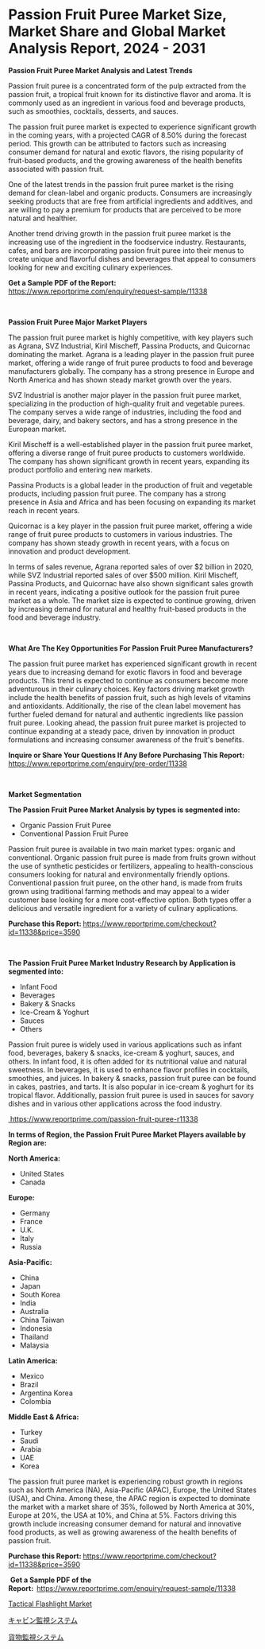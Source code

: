 <p><h1>Passion Fruit Puree Market Size, Market Share and Global Market Analysis Report, 2024 - 2031</h1></p><p><strong>Passion Fruit Puree Market Analysis and Latest Trends</strong></p>
<p><p>Passion fruit puree is a concentrated form of the pulp extracted from the passion fruit, a tropical fruit known for its distinctive flavor and aroma. It is commonly used as an ingredient in various food and beverage products, such as smoothies, cocktails, desserts, and sauces.</p><p>The passion fruit puree market is expected to experience significant growth in the coming years, with a projected CAGR of 8.50% during the forecast period. This growth can be attributed to factors such as increasing consumer demand for natural and exotic flavors, the rising popularity of fruit-based products, and the growing awareness of the health benefits associated with passion fruit.</p><p>One of the latest trends in the passion fruit puree market is the rising demand for clean-label and organic products. Consumers are increasingly seeking products that are free from artificial ingredients and additives, and are willing to pay a premium for products that are perceived to be more natural and healthier.</p><p>Another trend driving growth in the passion fruit puree market is the increasing use of the ingredient in the foodservice industry. Restaurants, cafes, and bars are incorporating passion fruit puree into their menus to create unique and flavorful dishes and beverages that appeal to consumers looking for new and exciting culinary experiences.</p></p>
<p><strong>Get a Sample PDF of the Report:&nbsp;</strong> <a href="https://www.reportprime.com/enquiry/request-sample/11338">https://www.reportprime.com/enquiry/request-sample/11338</a></p>
<p>&nbsp;</p>
<p><strong>Passion Fruit Puree Major Market Players</strong></p>
<p><p>The passion fruit puree market is highly competitive, with key players such as Agrana, SVZ Industrial, Kiril Mischeff, Passina Products, and Quicornac dominating the market. Agrana is a leading player in the passion fruit puree market, offering a wide range of fruit puree products to food and beverage manufacturers globally. The company has a strong presence in Europe and North America and has shown steady market growth over the years.</p><p>SVZ Industrial is another major player in the passion fruit puree market, specializing in the production of high-quality fruit and vegetable purees. The company serves a wide range of industries, including the food and beverage, dairy, and bakery sectors, and has a strong presence in the European market.</p><p>Kiril Mischeff is a well-established player in the passion fruit puree market, offering a diverse range of fruit puree products to customers worldwide. The company has shown significant growth in recent years, expanding its product portfolio and entering new markets.</p><p>Passina Products is a global leader in the production of fruit and vegetable products, including passion fruit puree. The company has a strong presence in Asia and Africa and has been focusing on expanding its market reach in recent years.</p><p>Quicornac is a key player in the passion fruit puree market, offering a wide range of fruit puree products to customers in various industries. The company has shown steady growth in recent years, with a focus on innovation and product development.</p><p>In terms of sales revenue, Agrana reported sales of over $2 billion in 2020, while SVZ Industrial reported sales of over $500 million. Kiril Mischeff, Passina Products, and Quicornac have also shown significant sales growth in recent years, indicating a positive outlook for the passion fruit puree market as a whole. The market size is expected to continue growing, driven by increasing demand for natural and healthy fruit-based products in the food and beverage industry.</p></p>
<p>&nbsp;</p>
<p><strong>What Are The Key Opportunities For Passion Fruit Puree Manufacturers?</strong></p>
<p><p>The passion fruit puree market has experienced significant growth in recent years due to increasing demand for exotic flavors in food and beverage products. This trend is expected to continue as consumers become more adventurous in their culinary choices. Key factors driving market growth include the health benefits of passion fruit, such as high levels of vitamins and antioxidants. Additionally, the rise of the clean label movement has further fueled demand for natural and authentic ingredients like passion fruit puree. Looking ahead, the passion fruit puree market is projected to continue expanding at a steady pace, driven by innovation in product formulations and increasing consumer awareness of the fruit's benefits.</p></p>
<p><strong>Inquire or Share Your Questions If Any Before Purchasing This Report:</strong> <a href="https://www.reportprime.com/enquiry/pre-order/11338">https://www.reportprime.com/enquiry/pre-order/11338</a></p>
<p>&nbsp;</p>
<p><strong>Market Segmentation</strong></p>
<p><strong>The Passion Fruit Puree Market Analysis by types is segmented into:</strong></p>
<p><ul><li>Organic Passion Fruit Puree</li><li>Conventional Passion Fruit Puree</li></ul></p>
<p><p>Passion fruit puree is available in two main market types: organic and conventional. Organic passion fruit puree is made from fruits grown without the use of synthetic pesticides or fertilizers, appealing to health-conscious consumers looking for natural and environmentally friendly options. Conventional passion fruit puree, on the other hand, is made from fruits grown using traditional farming methods and may appeal to a wider customer base looking for a more cost-effective option. Both types offer a delicious and versatile ingredient for a variety of culinary applications.</p></p>
<p><strong>Purchase this Report:&nbsp;</strong><a href="https://www.reportprime.com/checkout?id=11338&price=3590">https://www.reportprime.com/checkout?id=11338&price=3590</a></p>
<p>&nbsp;</p>
<p><strong>The Passion Fruit Puree Market Industry Research by Application is segmented into:</strong></p>
<p><ul><li>Infant Food</li><li>Beverages</li><li>Bakery & Snacks</li><li>Ice-Cream & Yoghurt</li><li>Sauces</li><li>Others</li></ul></p>
<p><p>Passion fruit puree is widely used in various applications such as infant food, beverages, bakery & snacks, ice-cream & yoghurt, sauces, and others. In infant food, it is often added for its nutritional value and natural sweetness. In beverages, it is used to enhance flavor profiles in cocktails, smoothies, and juices. In bakery & snacks, passion fruit puree can be found in cakes, pastries, and tarts. It is also popular in ice-cream & yoghurt for its tropical flavor. Additionally, passion fruit puree is used in sauces for savory dishes and in various other applications across the food industry.</p></p>
<p><a href="https://www.reportprime.com/passion-fruit-puree-r11338">&nbsp;https://www.reportprime.com/passion-fruit-puree-r11338</a></p>
<p><strong>In terms of Region, the Passion Fruit Puree Market Players available by Region are:</strong></p>
<p>
    <p> <strong> North America: </strong>
        <ul>
            <li>United States</li>
            <li>Canada</li>
        </ul>
        </p> 
    <p> <strong> Europe: </strong>
        <ul>
            <li>Germany</li>
            <li>France</li>
            <li>U.K.</li>
            <li>Italy</li>
            <li>Russia</li>
        </ul>
        </p> 
    <p> <strong> Asia-Pacific: </strong>
        <ul>
            <li>China</li>
            <li>Japan</li>
            <li>South Korea</li>
            <li>India</li>
            <li>Australia</li>
            <li>China Taiwan</li>
            <li>Indonesia</li>
            <li>Thailand</li>
            <li>Malaysia</li>
        </ul>
        </p> 
    <p> <strong> Latin America: </strong>
        <ul>
            <li>Mexico</li>
            <li>Brazil</li>
            <li>Argentina Korea</li>
            <li>Colombia</li>
        </ul>
        </p> 
    <p> <strong> Middle East & Africa: </strong>
        <ul>
            <li>Turkey</li>
            <li>Saudi</li>
            <li>Arabia</li>
            <li>UAE</li>
            <li>Korea</li>
        </ul>
    </p>
    </p>
<p><p>The passion fruit puree market is experiencing robust growth in regions such as North America (NA), Asia-Pacific (APAC), Europe, the United States (USA), and China. Among these, the APAC region is expected to dominate the market with a market share of 35%, followed by North America at 30%, Europe at 20%, the USA at 10%, and China at 5%. Factors driving this growth include increasing consumer demand for natural and innovative food products, as well as growing awareness of the health benefits of passion fruit.</p></p>
<p><strong>Purchase this Report: </strong><a href="https://www.reportprime.com/checkout?id=11338&price=3590">https://www.reportprime.com/checkout?id=11338&price=3590</a></p>
<p>&nbsp;<strong>Get a Sample PDF of the Report:&nbsp;&nbsp;</strong><a href="https://www.reportprime.com/enquiry/request-sample/11338">https://www.reportprime.com/enquiry/request-sample/11338</a></p>
<p><strong></strong></p>
<p><p><a href="https://issuu.com/reportprime-2/docs/tactical-flashlight-market-size-2030.pptx">Tactical Flashlight Market</a></p><p><a href="https://github.com/Alenaieme/Market-Research-Report-List-1/blob/main/123356582547.md">キャビン監視システム</a></p><p><a href="https://github.com/AhmadMann1950/Market-Research-Report-List-1/blob/main/695279882548.md">貨物監視システム</a></p></p>